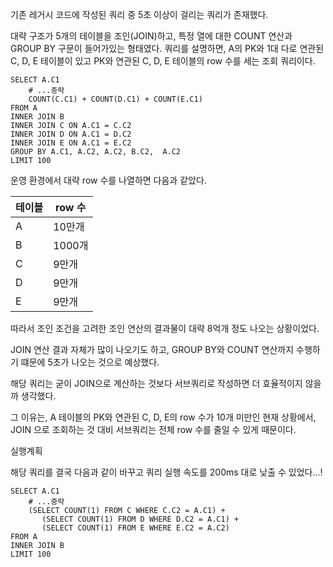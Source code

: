 기존 레거시 코드에 작성된 쿼리 중 5초 이상이 걸리는 쿼리가 존재했다.

대략 구조가 5개의 테이블을 조인(JOIN)하고, 특정 열에 대한 COUNT 연산과 GROUP BY 구문이 들어가있는 형태였다.
쿼리를 설명하면, A의 PK와 1대 다로 연관된 C, D, E 테이블이 있고 PK와 연관된 C, D, E 테이블의 row 수를 세는 조회 쿼리이다.

```mysql
SELECT A.C1
    # ...중략 
    COUNT(C.C1) + COUNT(D.C1) + COUNT(E.C1)
FROM A
INNER JOIN B
INNER JOIN C ON A.C1 = C.C2 
INNER JOIN D ON A.C1 = D.C2
INNER JOIN E ON A.C1 = E.C2
GROUP BY A.C1, A.C2, A.C2, B.C2,  A.C2
LIMIT 100
```

운영 환경에서 대략 row 수를 나열하면 다음과 같았다.

| 테이블 | row 수 |
|-----|-------|
| A   | 10만개  |
| B   | 1000개 |
| C   | 9만개   |
| D   | 9만개   |
| E   | 9만개   |

따라서 조인 조건을 고려한 조인 연산의 결과물이 대략 8억개 정도 나오는 상황이었다.

JOIN 연산 결과 자체가 많이 나오기도 하고, GROUP BY와 COUNT 연산까지 수행하기 떄문에 5초가 나오는 것으로 예상했다.

해당 쿼리는 굳이 JOIN으로 계산하는 것보다 서브쿼리로 작성하면 더 효율적이지 않을까 생각했다.

그 이유는, A 테이블의 PK와 연관된 C, D, E의 row 수가 10개 미만인 현재 상황에서, JOIN 으로 조회하는 것 대비 서브쿼리는 전체 row 수를 줄일 수 있게 때문이다.

실행계획

해당 쿼리를 결국 다음과 같이 바꾸고 쿼리 실행 속도를 200ms 대로 낮출 수 있었다...!

```mysql
SELECT A.C1
    # ...중략 
    (SELECT COUNT(1) FROM C WHERE C.C2 = A.C1) + 
       (SELECT COUNT(1) FROM D WHERE D.C2 = A.C1) + 
       (SELECT COUNT(1) FROM E WHERE E.C2 = A.C2)
FROM A
INNER JOIN B
LIMIT 100
```